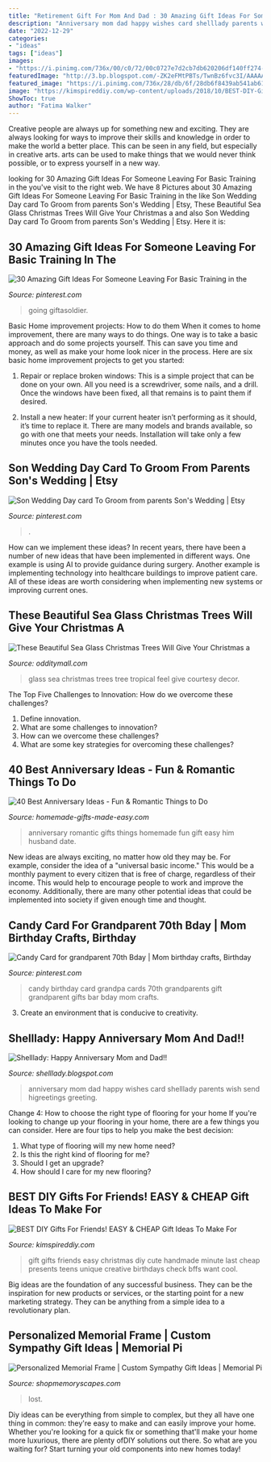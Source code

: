 ```yaml
---
title: "Retirement Gift For Mom And Dad : 30 Amazing Gift Ideas For Someone Leaving For Basic Training In The"
description: "Anniversary mom dad happy wishes card shelllady parents wish send higreetings greeting"
date: "2022-12-29"
categories:
- "ideas"
tags: ["ideas"]
images:
- "https://i.pinimg.com/736x/00/c0/72/00c0727e7d2cb7db620206df140ff274--candy-cards-grandparent.jpg"
featuredImage: "http://3.bp.blogspot.com/-ZK2eFMtPBTs/TwnBz6fvc3I/AAAAAAAABTQ/x9w5eHUXOME/w1200-h630-p-k-no-nu/1kf84d057329.jpg"
featured_image: "https://i.pinimg.com/736x/28/db/6f/28db6f8439ab541ab6183e0c90adcbd1.jpg"
image: "https://kimspireddiy.com/wp-content/uploads/2018/10/BEST-DIY-Gifts-For-Friends-EASY-and-CHEAP-Gift-Ideas-To-Make-For-Birthdays-Christmas-Gifts-Creative-and-Unique-Presents-That-Are-Cute-Last-Minute-Handmade-Ideas-BFFs-Teens-6.jpg"
ShowToc: true
author: "Fatima Walker"
---
```



Creative people are always up for something new and exciting. They are always looking for ways to improve their skills and knowledge in order to make the world a better place. This can be seen in any field, but especially in creative arts. arts can be used to make things that we would never think possible, or to express yourself in a new way.

	

		
looking for 30 Amazing Gift Ideas For Someone Leaving For Basic Training in the you've visit to the right web. We have 8 Pictures about 30 Amazing Gift Ideas For Someone Leaving For Basic Training in the like Son Wedding Day card To Groom from parents Son&#039;s Wedding | Etsy, These Beautiful Sea Glass Christmas Trees Will Give Your Christmas a and also Son Wedding Day card To Groom from parents Son&#039;s Wedding | Etsy. Here it is:
		
    
## 30 Amazing Gift Ideas For Someone Leaving For Basic Training In The

<img loading=lazy src="https://i.pinimg.com/736x/28/db/6f/28db6f8439ab541ab6183e0c90adcbd1.jpg" onerror="this.onerror=null;this.src='https://tse2.mm.bing.net/th?id=OIP.Za1W6nB9sLTeHq-9fVbQVQHaLH&amp;pid=15.1';" alt="30 Amazing Gift Ideas For Someone Leaving For Basic Training in the">

_Source: pinterest.com_

>going giftasoldier. 

	

Basic Home improvement projects: How to do them
When it comes to home improvement, there are many ways to do things. One way is to take a basic approach and do some projects yourself. This can save you time and money, as well as make your home look nicer in the process. Here are six basic home improvement projects to get you started:
1) Repair or replace broken windows: This is a simple project that can be done on your own. All you need is a screwdriver, some nails, and a drill. Once the windows have been fixed, all that remains is to paint them if desired.

2) Install a new heater: If your current heater isn’t performing as it should, it’s time to replace it. There are many models and brands available, so go with one that meets your needs. Installation will take only a few minutes once you have the tools needed.

    
## Son Wedding Day Card To Groom From Parents Son&#039;s Wedding | Etsy

<img loading=lazy src="https://i.pinimg.com/736x/9d/13/1f/9d131f674c9865edb3a1c3cc5f0d336b.jpg" onerror="this.onerror=null;this.src='https://tse3.mm.bing.net/th?id=OIP.7jpqUh43iR2ow0a1ixEPywHaJ3&amp;pid=15.1';" alt="Son Wedding Day card To Groom from parents Son&#039;s Wedding | Etsy">

_Source: pinterest.com_

>. 

	

How can we implement these ideas?
In recent years, there have been a number of new ideas that have been implemented in different ways. One example is using AI to provide guidance during surgery. Another example is implementing technology into healthcare buildings to improve patient care. All of these ideas are worth considering when implementing new systems or improving current ones.

    
## These Beautiful Sea Glass Christmas Trees Will Give Your Christmas A

<img loading=lazy src="https://odditymall.com/includes/content/upload/sea-glass-christmas-trees-9927.jpg" onerror="this.onerror=null;this.src='https://tse4.mm.bing.net/th?id=OIP.XDFySDMewvv_aswBNiC10QHaJ4&amp;pid=15.1';" alt="These Beautiful Sea Glass Christmas Trees Will Give Your Christmas a">

_Source: odditymall.com_

>glass sea christmas trees tree tropical feel give courtesy decor. 

	

The Top Five Challenges to Innovation: How do we overcome these challenges?
1. Define innovation.
2. What are some challenges to innovation? 
3. How can we overcome these challenges? 
4. What are some key strategies for overcoming these challenges?

    
## 40 Best Anniversary Ideas - Fun &amp; Romantic Things To Do

<img loading=lazy src="https://www.homemade-gifts-made-easy.com/image-files/anniversary-ideas-romantic-2-600x860.jpg" onerror="this.onerror=null;this.src='https://tse1.mm.bing.net/th?id=OIP.g1TNecGWj7zumAXQN9dchwHaKn&amp;pid=15.1';" alt="40 Best Anniversary Ideas - Fun &amp; Romantic Things to Do">

_Source: homemade-gifts-made-easy.com_

>anniversary romantic gifts things homemade fun gift easy him husband date. 

	

New ideas are always exciting, no matter how old they may be. For example, consider the idea of a "universal basic income." This would be a monthly payment to every citizen that is free of charge, regardless of their income. This would help to encourage people to work and improve the economy. Additionally, there are many other potential ideas that could be implemented into society if given enough time and thought.

    
## Candy Card For Grandparent 70th Bday | Mom Birthday Crafts, Birthday

<img loading=lazy src="https://i.pinimg.com/736x/00/c0/72/00c0727e7d2cb7db620206df140ff274--candy-cards-grandparent.jpg" onerror="this.onerror=null;this.src='https://tse2.mm.bing.net/th?id=OIP.yLF2Tftz-mgvp7xIRb5cUQHaKX&amp;pid=15.1';" alt="Candy Card for grandparent 70th Bday | Mom birthday crafts, Birthday">

_Source: pinterest.com_

>candy birthday card grandpa cards 70th grandparents gift grandparent gifts bar bday mom crafts. 

	

3. Create an environment that is conducive to creativity.

    
## Shelllady: Happy Anniversary Mom And Dad!!

<img loading=lazy src="http://3.bp.blogspot.com/-ZK2eFMtPBTs/TwnBz6fvc3I/AAAAAAAABTQ/x9w5eHUXOME/w1200-h630-p-k-no-nu/1kf84d057329.jpg" onerror="this.onerror=null;this.src='https://tse4.mm.bing.net/th?id=OIP.xLC3egWNv19hFsMSOeBsYgHaEc&amp;pid=15.1';" alt="Shelllady: Happy Anniversary Mom and Dad!!">

_Source: shelllady.blogspot.com_

>anniversary mom dad happy wishes card shelllady parents wish send higreetings greeting. 

	

Change 4: How to choose the right type of flooring for your home
If you're looking to change up your flooring in your home, there are a few things you can consider. Here are four tips to help you make the best decision: 
1. What type of flooring will my new home need?
2. Is this the right kind of flooring for me?
3. Should I get an upgrade?
4. How should I care for my new flooring?

    
## BEST DIY Gifts For Friends! EASY &amp; CHEAP Gift Ideas To Make For

<img loading=lazy src="https://kimspireddiy.com/wp-content/uploads/2018/10/BEST-DIY-Gifts-For-Friends-EASY-and-CHEAP-Gift-Ideas-To-Make-For-Birthdays-Christmas-Gifts-Creative-and-Unique-Presents-That-Are-Cute-Last-Minute-Handmade-Ideas-BFFs-Teens-6.jpg" onerror="this.onerror=null;this.src='https://tse3.mm.bing.net/th?id=OIP.HeN8FbgdmOOoCIKTfCNIqwHaLH&amp;pid=15.1';" alt="BEST DIY Gifts For Friends! EASY &amp; CHEAP Gift Ideas To Make For">

_Source: kimspireddiy.com_

>gift gifts friends easy christmas diy cute handmade minute last cheap presents teens unique creative birthdays check bffs want cool. 

	

Big ideas are the foundation of any successful business. They can be the inspiration for new products or services, or the starting point for a new marketing strategy. They can be anything from a simple idea to a revolutionary plan.

    
## Personalized Memorial Frame | Custom Sympathy Gift Ideas | Memorial Pi

<img loading=lazy src="https://cdn.shopify.com/s/files/1/0074/2110/0096/products/il_fullxfull.1400565349_zcxy_1024x1024@2x.jpg?v=1613031968" onerror="this.onerror=null;this.src='https://tse3.mm.bing.net/th?id=OIP.YJumxupytz13hVmUojH6kQHaH0&amp;pid=15.1';" alt="Personalized Memorial Frame | Custom Sympathy Gift Ideas | Memorial Pi">

_Source: shopmemoryscapes.com_

>lost. 

	

Diy ideas can be everything from simple to complex, but they all have one thing in common: they're easy to make and can easily improve your home. Whether you're looking for a quick fix or something that'll make your home more luxurious, there are plenty ofDIY solutions out there. So what are you waiting for? Start turning your old components into new homes today!

